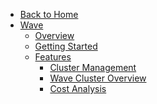 <meta name="robots" content="noindex">

<!-- Table of Contents -->

- <a href="/" class="sidebar-home"><i data-feather="arrow-left" class="sidebar-back-icon"></i>Back to Home</a>
- [Wave](wave/)
  - [Overview](wave/overview)
  - [Getting Started](wave/getting-started/)
  - [Features](wave/features/)
    - [Cluster Management](wave/features/cluster-management)
    - [Wave Cluster Overview](wave/features/wave-cluster-overview)
    - [Cost Analysis](wave/features/cost-analysis)
